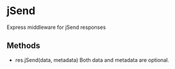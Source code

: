 jSend
=====

Express middleware for jSend responses


## Methods
* res.jSend(data, metadata)
Both data and metadata are optional.


